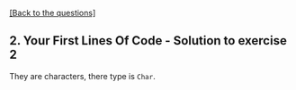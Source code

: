 [[Back to the questions]](../../02.%20Your%20First%20Lines%20Of%20Code.md#exercise-2)

## 2. Your First Lines Of Code - Solution to exercise 2

They are characters, there type is `Char`.